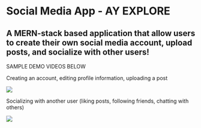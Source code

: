 # Social Media App - AY EXPLORE 

## A MERN-stack based application that allow users to create their own social media account, upload posts, and socialize with other users!

SAMPLE DEMO VIDEOS BELOW

Creating an account, editing profile information, uploading a post

![](https://github.com/AY-SWE/SocialMediaApp/blob/main/client/src/data/firstGIF.gif)

Socializing with another user (liking posts, following friends, chatting with others)

![](https://github.com/AY-SWE/SocialMediaApp/blob/main/client/src/data/secondGIF.gif)

